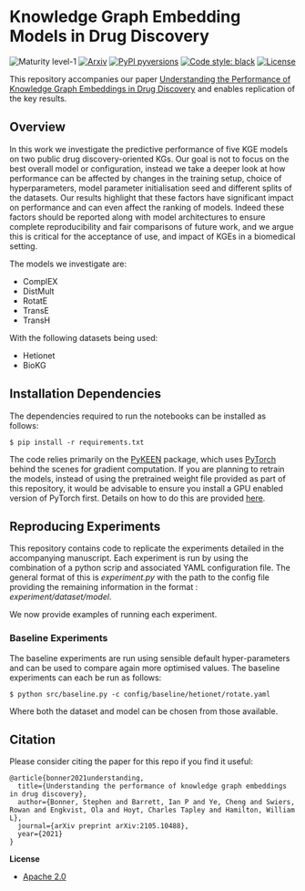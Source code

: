 # Knowledge Graph Embedding Models in Drug Discovery

![Maturity level-1](https://img.shields.io/badge/Maturity%20Level-ML--1-yellow)
[![Arxiv](https://img.shields.io/badge/ArXiv-2105.10488-orange.svg)](https://arxiv.org/abs/2105.10488)
[![PyPI pyversions](https://img.shields.io/pypi/pyversions/pykeen)](https://img.shields.io/pypi/pyversions/pykeen)
[![Code style: black](https://img.shields.io/badge/code%20style-black-000000.svg)](https://github.com/psf/black)
[![License](https://img.shields.io/badge/License-Apache_2.0-blue.svg)](https://opensource.org/licenses/Apache-2.0)

This repository accompanies our paper [Understanding the Performance of Knowledge Graph Embeddings in Drug Discovery](https://arxiv.org/abs/2105.10488) and enables replication of the key results.

## Overview

In this work we investigate the predictive performance of five KGE models on two public drug discovery-oriented KGs. Our goal is not to focus on the best overall model or configuration, instead we take a deeper look at how performance can be affected by changes in the training setup, choice of hyperparameters, model parameter initialisation seed and different splits of the datasets. Our results highlight that these factors have significant impact on performance and can even affect the ranking of models. Indeed these factors should be reported along with model architectures to ensure complete reproducibility and fair comparisons of future work, and we argue this is critical for the acceptance of use, and impact of KGEs in a biomedical setting.

The models we investigate are: 

- ComplEX
- DistMult
- RotatE
- TransE
- TransH

With the following datasets being used:

- Hetionet
- BioKG

## Installation Dependencies

The dependencies required to run the notebooks can be installed as follows:

```shell
$ pip install -r requirements.txt
```

The code relies primarily on the [PyKEEN](https://github.com/pykeen/pykeen) package, which uses [PyTorch](https://pytorch.org/) behind the scenes for gradient computation. If you are planning to retrain the models, instead of using the pretrained weight file provided as part of this repository, it would be advisable to ensure you install a GPU enabled version of PyTorch first. Details on how to do this are provided [here](https://pytorch.org/get-started/locally/).

## Reproducing Experiments 

This repository contains code to replicate the experiments detailed in the accompanying manuscript. Each experiment is run by using the combination of a python scrip and associated YAML configuration file. The general format of this is *experiment.py* with the path to the config file providing the remaining information in the format : *experiment/dataset/model*.

We now provide examples of running each experiment.

### Baseline Experiments

The baseline experiments are run using sensible default hyper-parameters and can be used to compare again more optimised values. The baseline experiments can each be run as follows:

```shell
$ python src/baseline.py -c config/baseline/hetionet/rotate.yaml
```
Where both the dataset and model can be chosen from those available.

## Citation

Please consider citing the paper for this repo if you find it useful:

```
@article{bonner2021understanding,
  title={Understanding the performance of knowledge graph embeddings in drug discovery},
  author={Bonner, Stephen and Barrett, Ian P and Ye, Cheng and Swiers, Rowan and Engkvist, Ola and Hoyt, Charles Tapley and Hamilton, William L},
  journal={arXiv preprint arXiv:2105.10488},
  year={2021}
}
```

**License**

- [Apache 2.0](https://github.com/AstraZeneca/awesome-drug-discovery-knowledge-graphs/blob/master/LICENSE)
